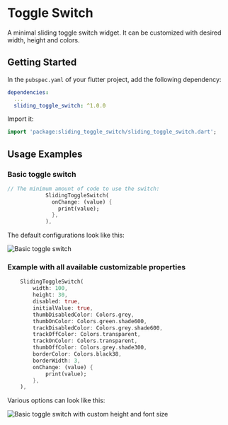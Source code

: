 # Toggle Switch

A minimal sliding toggle switch widget. It can be customized with desired width, height and colors.

## Getting Started

In the `pubspec.yaml` of your flutter project, add the following dependency:

```yaml
dependencies:
  ...
  sliding_toggle_switch: ^1.0.0
```

Import it:

```dart
import 'package:sliding_toggle_switch/sliding_toggle_switch.dart';
```

## Usage Examples

### Basic toggle switch

```dart
// The minimum amount of code to use the switch:
            SlidingToggleSwitch(
              onChange: (value) {
                print(value);
              },
            ),
```
The default configurations look like this:

![Basic toggle switch](https://media2.giphy.com/media/v1.Y2lkPTc5MGI3NjExc29yNGk5ZW82YzU0NHZocHV0dXhtY2l5eTEzdWltOGF6NnZxMnB4ZyZlcD12MV9pbnRlcm5hbF9naWZfYnlfaWQmY3Q9Zw/XF5CaoWnsf65w0qSr3/giphy.gif)

### Example with all available customizable properties

```dart
    SlidingToggleSwitch(
        width: 100,
        height: 30,
        disabled: true,
        initialValue: true,
        thumbDisabledColor: Colors.grey,
        thumbOnColor: Colors.green.shade600,
        trackDisabledColor: Colors.grey.shade600,
        trackOffColor: Colors.transparent,
        trackOnColor: Colors.transparent,
        thumbOffColor: Colors.grey.shade300,
        borderColor: Colors.black38,
        borderWidth: 3,
        onChange: (value) {
            print(value);
        },
    ),
```

Various options can look like this:

![Basic toggle switch with custom height and font size](https://media4.giphy.com/media/v1.Y2lkPTc5MGI3NjExcm9yeXN2OHV2bnU0cHp1NGw3aHA3M3l2ZHN3YWM0M3l3bnMxdDFldCZlcD12MV9pbnRlcm5hbF9naWZfYnlfaWQmY3Q9Zw/e6LX8uOK6UA3kaL5Su/giphy.gif)